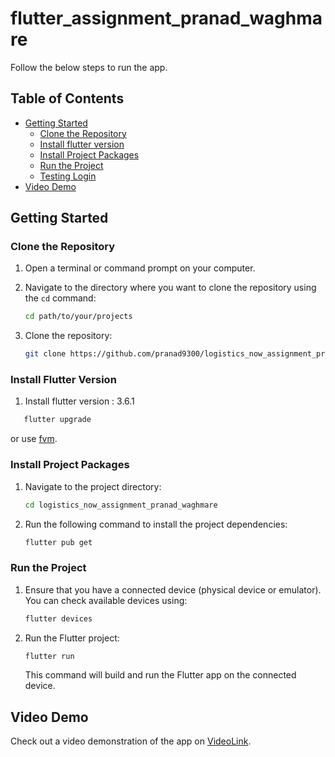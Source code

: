 # flutter_assignment_pranad_waghmare

Follow the below steps to run the app.

## Table of Contents

- [Getting Started](#getting-started)
  - [Clone the Repository](#clone-the-repository)
  - [Install flutter version](#install-flutter-version)
  - [Install Project Packages](#install-project-packages)
  - [Run the Project](#run-the-project)
  - [Testing Login](#testing-login)
- [Video Demo](#video-demo)

## Getting Started

### Clone the Repository

1. Open a terminal or command prompt on your computer.

2. Navigate to the directory where you want to clone the repository using the `cd` command:

   ```bash
   cd path/to/your/projects
   ```

3. Clone the repository:

   ```bash
   git clone https://github.com/pranad9300/logistics_now_assignment_pranad_waghmare.git
   ```

### Install Flutter Version

1. Install flutter version : 3.6.1

```bash
   flutter upgrade 
```
or use [fvm](https://fvm.app/documentation/getting-started).

### Install Project Packages

1. Navigate to the project directory:

   ```bash
   cd logistics_now_assignment_pranad_waghmare
   ```

2. Run the following command to install the project dependencies:

   ```bash
   flutter pub get
   ```

### Run the Project

1. Ensure that you have a connected device (physical device or emulator). You can check available devices using:

   ```bash
   flutter devices
   ```

2. Run the Flutter project:

   ```bash
   flutter run
   ```

   This command will build and run the Flutter app on the connected device.

## Video Demo

Check out a video demonstration of the app on [VideoLink](https://drive.google.com/file/d/1Rm4J-LztIBhW8ihhEO5Stssg1-skIe_3/view?usp=sharing).
